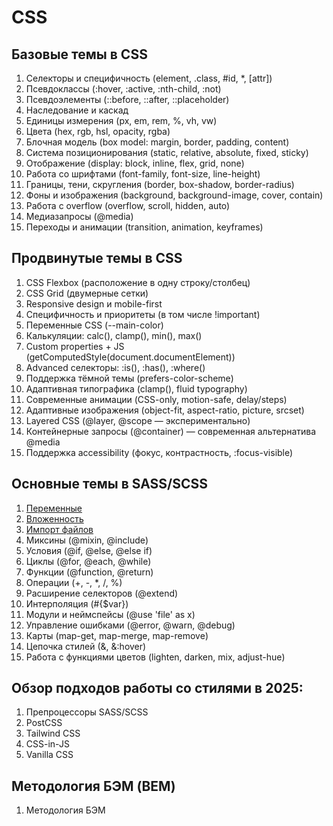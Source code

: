 # CSS

## Базовые темы в CSS

1. Селекторы и специфичность (element, .class, #id, *, [attr])
2. Псевдоклассы (:hover, :active, :nth-child, :not)
3. Псевдоэлементы (::before, ::after, ::placeholder)
4. Наследование и каскад
5. Единицы измерения (px, em, rem, %, vh, vw)
6. Цвета (hex, rgb, hsl, opacity, rgba)
7. Блочная модель (box model: margin, border, padding, content)
8. Система позиционирования (static, relative, absolute, fixed, sticky)
9. Отображение (display: block, inline, flex, grid, none)
10. Работа со шрифтами (font-family, font-size, line-height)
11. Границы, тени, скругления (border, box-shadow, border-radius)
12. Фоны и изображения (background, background-image, cover, contain)
13. Работа с overflow (overflow, scroll, hidden, auto)
14. Медиазапросы (@media)
15. Переходы и анимации (transition, animation, keyframes)

## Продвинутые темы в CSS

1. CSS Flexbox (расположение в одну строку/столбец)
2. CSS Grid (двумерные сетки)
3. Responsive design и mobile-first
4. Специфичность и приоритеты (в том числе !important)
5. Переменные CSS (--main-color)
6. Калькуляции: calc(), clamp(), min(), max()
7. Custom properties + JS (getComputedStyle(document.documentElement))
8. Advanced селекторы: :is(), :has(), :where()
9. Поддержка тёмной темы (prefers-color-scheme)
10. Адаптивная типографика (clamp(), fluid typography)
11. Современные анимации (CSS-only, motion-safe, delay/steps)
12. Адаптивные изображения (object-fit, aspect-ratio, picture, srcset)
13. Layered CSS (@layer, @scope — экспериментально)
14. Контейнерные запросы (@container) — современная альтернатива @media
15. Поддержка accessibility (фокус, контрастность, :focus-visible)

## Основные темы в SASS/SCSS

1. [Переменные](3.%20Основные%20темы%20в%20SASS/1.%20Переменные.md)
2. [Вложенность](3.%20Основные%20темы%20в%20SASS/2.%20Вложенность.md)
3. [Импорт файлов](3.%20Основные%20темы%20в%20SASS/3.%20Импорт%20файлов.md)
4. Миксины (@mixin, @include)
5. Условия (@if, @else, @else if)
6. Циклы (@for, @each, @while)
7. Функции (@function, @return)
8. Операции (+, -, *, /, %)
9. Расширение селекторов (@extend)
10. Интерполяция (#{$var})
11. Модули и неймспейсы (@use 'file' as x)
12. Управление ошибками (@error, @warn, @debug)
13. Карты (map-get, map-merge, map-remove)
14. Цепочка стилей (&, &:hover)
15. Работа с функциями цветов (lighten, darken, mix, adjust-hue)

## Обзор подходов работы со стилями в 2025:

1. Препроцессоры SASS/SCSS
2. PostCSS
3. Tailwind CSS
4. CSS-in-JS
5. Vanilla CSS

## Методология БЭМ (BEM)

1. Методология БЭМ